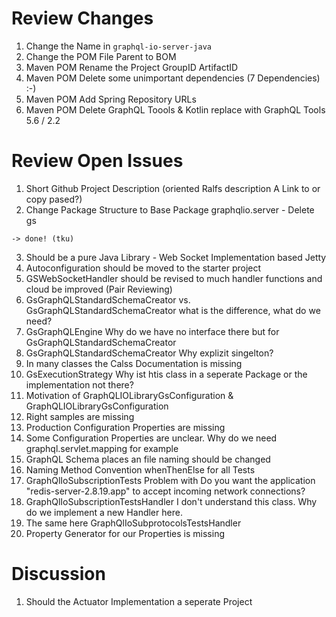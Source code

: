 # Review Changes 

1. Change the Name in ```graphql-io-server-java``` 
2. Change the POM File Parent to BOM 
3. Maven POM Rename the Project GroupID ArtifactID
3. Maven POM Delete some unimportant dependencies (7 Dependencies) :-)
4. Maven POM Add Spring Repository URLs 
5. Maven POM Delete GraphQL Toools & Kotlin replace with GraphQL Tools 5.6 / 2.2 



# Review Open Issues 
1. Short Github Project Description (oriented Ralfs description A Link to or copy pased?)
2. Change Package Structure to Base Package graphqlio.server - Delete gs 
```
-> done! (tku)
```
3. Should be a pure Java Library - Web Socket Implementation based Jetty 
4. Autoconfiguration should be moved to the starter project 
5. GSWebSocketHandler should be revised to much handler functions and cloud be improved (Pair Reviewing)
6. GsGraphQLStandardSchemaCreator vs. GsGraphQLStandardSchemaCreator what is the difference, what do we need?
7. GsGraphQLEngine Why do we have no interface there but for GsGraphQLStandardSchemaCreator 
8. GsGraphQLStandardSchemaCreator Why explizit singelton?
9. In many classes the Calss Documentation is missing 
10. GsExecutionStrategy Why ist htis class in a seperate Package or the implementation not there? 
11. Motivation of GraphQLIOLibraryGsConfiguration & GraphQLIOLibraryGsConfiguration
12. Right samples are missing
13. Production Configuration Properties are missing 
14. Some Configuration Properties are unclear. Why do we need graphql.servlet.mapping for example 
15. GraphQL Schema places an file naming should be changed 
16. Naming Method Convention whenThenElse for all Tests 
17. GraphQlIoSubscriptionTests Problem with Do you want the application "redis-server-2.8.19.app" to accept incoming network connections?
18. GraphQlIoSubscriptionTestsHandler I don't understand this class. Why do we implement a new Handler here. 
19. The same here GraphQlIoSubprotocolsTestsHandler
20. Property Generator for our Properties is missing 

# Discussion 
1. Should the Actuator Implementation a seperate Project 